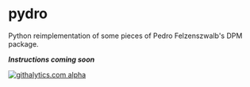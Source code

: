 pydro
=====

Python reimplementation of some pieces of Pedro Felzenszwalb's DPM package.

***Instructions coming soon***

[![githalytics.com alpha](https://cruel-carlota.pagodabox.com/c1825afc2767ad97c5ec4135951fade0 "githalytics.com")](http://githalytics.com/kmatzen/pydro)
